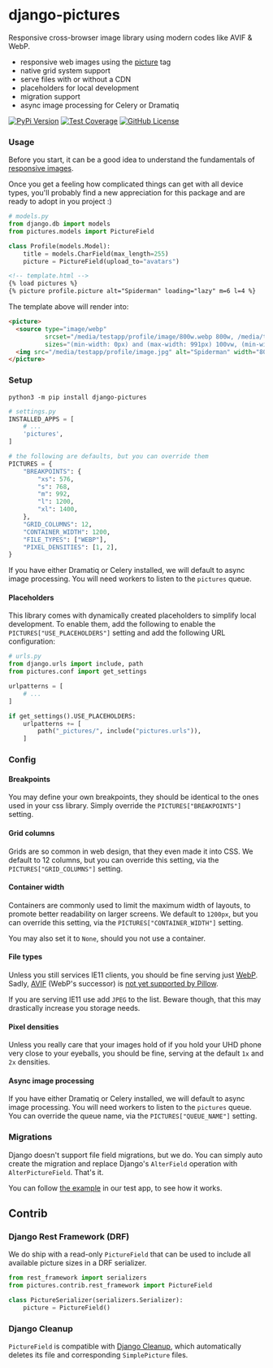 # django-pictures

Responsive cross-browser image library using modern codes like AVIF & WebP.

* responsive web images using the [picture](https://developer.mozilla.org/en-US/docs/Web/HTML/Element/picture) tag
* native grid system support
* serve files with or without a CDN
* placeholders for local development
* migration support
* async image processing for Celery or Dramatiq

[![PyPi Version](https://img.shields.io/pypi/v/django-pictures.svg)](https://pypi.python.org/pypi/django-pictures/)
[![Test Coverage](https://codecov.io/gh/codingjoe/django-pictures/branch/main/graph/badge.svg)](https://codecov.io/gh/codingjoe/django-pictures)
[![GitHub License](https://img.shields.io/github/license/codingjoe/django-pictures)](https://raw.githubusercontent.com/codingjoe/django-pictures/master/LICENSE)

### Usage

Before you start, it can be a good idea to understand the fundamentals of
[responsive images](https://developer.mozilla.org/en-US/docs/Learn/HTML/Multimedia_and_embedding/Responsive_images).

Once you get a feeling how complicated things can get with all device types, you'll probably find
a new appreciation for this package and are ready to adopt in you project :)


```python
# models.py
from django.db import models
from pictures.models import PictureField

class Profile(models.Model):
    title = models.CharField(max_length=255)
    picture = PictureField(upload_to="avatars")
```

```html
<!-- template.html -->
{% load pictures %}
{% picture profile.picture alt="Spiderman" loading="lazy" m=6 l=4 %}
```

The template above will render into:
```html
<picture>
  <source type="image/webp"
          srcset="/media/testapp/profile/image/800w.webp 800w, /media/testapp/profile/image/100w.webp 100w, /media/testapp/profile/image/200w.webp 200w, /media/testapp/profile/image/300w.webp 300w, /media/testapp/profile/image/400w.webp 400w, /media/testapp/profile/image/500w.webp 500w, /media/testapp/profile/image/600w.webp 600w, /media/testapp/profile/image/700w.webp 700w"
          sizes="(min-width: 0px) and (max-width: 991px) 100vw, (min-width: 992px) and (max-width: 1199px) 33vw, 600px">
  <img src="/media/testapp/profile/image.jpg" alt="Spiderman" width="800" height="800" loading="lazy">
</picture>
```

### Setup

```shell
python3 -m pip install django-pictures
```

```python
# settings.py
INSTALLED_APPS = [
    # ...
    'pictures',
]

# the following are defaults, but you can override them
PICTURES = {
    "BREAKPOINTS": {
        "xs": 576,
        "s": 768,
        "m": 992,
        "l": 1200,
        "xl": 1400,
    },
    "GRID_COLUMNS": 12,
    "CONTAINER_WIDTH": 1200,
    "FILE_TYPES": ["WEBP"],
    "PIXEL_DENSITIES": [1, 2],
}
```

If you have either Dramatiq or Celery installed, we will default to async
image processing. You will need workers to listen to the `pictures` queue.

#### Placeholders

This library comes with dynamically created placeholders to simplify local
development. To enable them, add the following to enable the
`PICTURES["USE_PLACEHOLDERS"]` setting and add the following URL configuration:

```python
# urls.py
from django.urls import include, path
from pictures.conf import get_settings

urlpatterns = [
    # ...
]

if get_settings().USE_PLACEHOLDERS:
    urlpatterns += [
        path("_pictures/", include("pictures.urls")),
    ]
```

### Config

#### Breakpoints

You may define your own breakpoints, they should be identical to the ones used
in your css library. Simply override the `PICTURES["BREAKPOINTS"]` setting.

#### Grid columns

Grids are so common in web design, that they even made it into CSS.
We default to 12 columns, but you can override this setting, via the
`PICTURES["GRID_COLUMNS"]` setting.

#### Container width

Containers are commonly used to limit the maximum width of layouts,
to promote better readability on larger screens. We default to `1200px`,
but you can override this setting, via the `PICTURES["CONTAINER_WIDTH"]` setting.

You may also set it to `None`, should you not use a container.

#### File types

Unless you still services IE11 clients, you should be fine serving just
[WebP](https://caniuse.com/webp). Sadly, [AVIF](https://caniuse.com/avif)
(WebP's successor) is
[not yet supported by Pillow](https://github.com/python-pillow/Pillow/pull/5201).

If you are serving IE11 use add `JPEG` to the list. Beware though, that this may
drastically increase you storage needs.

#### Pixel densities

Unless you really care that your images hold of if you hold your UHD phone very
close to your eyeballs, you should be fine, serving at the default `1x` and `2x`
densities.


#### Async image processing

If you have either Dramatiq or Celery installed, we will default to async
image processing. You will need workers to listen to the `pictures` queue.
You can override the queue name, via the `PICTURES["QUEUE_NAME"]` setting.

### Migrations

Django doesn't support file field migrations, but we do.
You can simply auto create the migration and replace Django's
`AlterField` operation with `AlterPictureField`. That's it.

You can follow [the example][migration] in our test app, to see how it works.

[migration]: tests/testapp/migrations/0002_alter_profile_picture.py


## Contrib

### Django Rest Framework (DRF)

We do ship with a read-only `PictureField` that can be used to include all
available picture sizes in a DRF serializer.

```python
from rest_framework import serializers
from pictures.contrib.rest_framework import PictureField

class PictureSerializer(serializers.Serializer):
    picture = PictureField()
```

### Django Cleanup

`PictureField` is compatible with [Django Cleanup](https://github.com/un1t/django-cleanup),
which automatically deletes its file and corresponding `SimplePicture` files.
